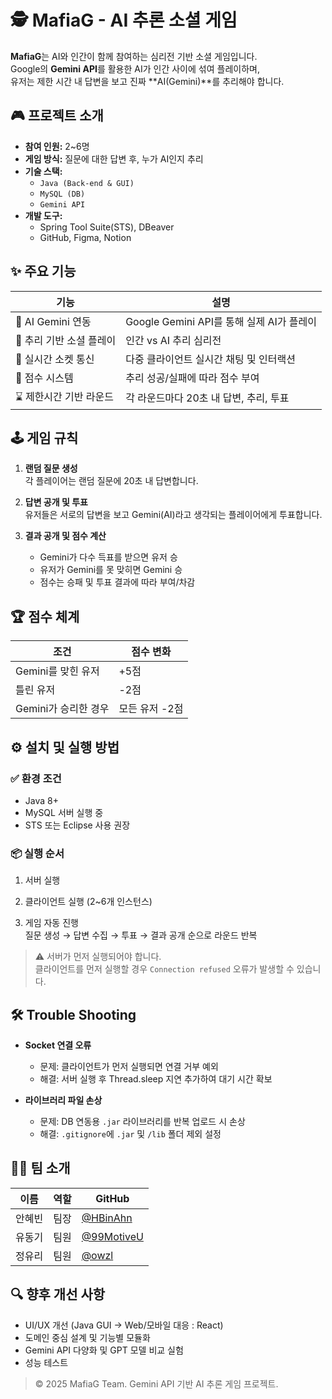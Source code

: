
# 🕵️ MafiaG - AI 추론 소셜 게임

**MafiaG**는 AI와 인간이 함께 참여하는 심리전 기반 소셜 게임입니다.  
Google의 **Gemini API**를 활용한 AI가 인간 사이에 섞여 플레이하며,  
유저는 제한 시간 내 답변을 보고 진짜 **AI(Gemini)**를 추리해야 합니다.

## 🎮 프로젝트 소개

- **참여 인원:** 2~6명
- **게임 방식:** 질문에 대한 답변 후, 누가 AI인지 추리
- **기술 스택:**  
  - `Java (Back-end & GUI)`
  - `MySQL (DB)`
  - `Gemini API`
- **개발 도구:**  
  - Spring Tool Suite(STS), DBeaver  
  - GitHub, Figma, Notion

## ✨ 주요 기능

| 기능 | 설명 |
|------|------|
| 🤖 AI Gemini 연동 | Google Gemini API를 통해 실제 AI가 플레이 |
| 🧠 추리 기반 소셜 플레이 | 인간 vs AI 추리 심리전 |
| 🔄 실시간 소켓 통신 | 다중 클라이언트 실시간 채팅 및 인터랙션 |
| 🧾 점수 시스템 | 추리 성공/실패에 따라 점수 부여 |
| ⌛ 제한시간 기반 라운드 | 각 라운드마다 20초 내 답변, 추리, 투표 |

## 🕹️ 게임 규칙

1. **랜덤 질문 생성**  
   각 플레이어는 랜덤 질문에 20초 내 답변합니다.

2. **답변 공개 및 투표**  
   유저들은 서로의 답변을 보고 Gemini(AI)라고 생각되는 플레이어에게 투표합니다.

3. **결과 공개 및 점수 계산**  
   - Gemini가 다수 득표를 받으면 유저 승
   - 유저가 Gemini를 못 맞히면 Gemini 승
   - 점수는 승패 및 투표 결과에 따라 부여/차감

## 🏆 점수 체계

| 조건 | 점수 변화 |
|------|-----------|
| Gemini를 맞힌 유저 | +5점 |
| 틀린 유저 | -2점 |
| Gemini가 승리한 경우 | 모든 유저 -2점 |

## ⚙️ 설치 및 실행 방법

### ✅ 환경 조건
- Java 8+
- MySQL 서버 실행 중
- STS 또는 Eclipse 사용 권장

### 📦 실행 순서
1. 서버 실행  

2. 클라이언트 실행 (2~6개 인스턴스)  

3. 게임 자동 진행  
   질문 생성 → 답변 수집 → 투표 → 결과 공개 순으로 라운드 반복

> ⚠️ 서버가 먼저 실행되어야 합니다.  
> 클라이언트를 먼저 실행할 경우 `Connection refused` 오류가 발생할 수 있습니다.

## 🛠 Trouble Shooting

- **Socket 연결 오류**
  - 문제: 클라이언트가 먼저 실행되면 연결 거부 예외
  - 해결: 서버 실행 후 Thread.sleep 지연 추가하여 대기 시간 확보

- **라이브러리 파일 손상**
  - 문제: DB 연동용 `.jar` 라이브러리를 반복 업로드 시 손상
  - 해결: `.gitignore`에 `.jar` 및 `/lib` 폴더 제외 설정

## 👨‍💻 팀 소개

| 이름 | 역할 | GitHub |
|------|------|--------|
| 안혜빈 | 팀장 | [@HBinAhn](https://github.com/HBinAhn) |
| 유동기 | 팀원 | [@99MotiveU](https://github.com/99MotiveU) |
| 정유리 | 팀원 | [@owzl](https://github.com/owzl) |


## 🔍 향후 개선 사항

- UI/UX 개선 (Java GUI → Web/모바일 대응 : React)
- 도메인 중심 설계 및 기능별 모듈화
- Gemini API 다양화 및 GPT 모델 비교 실험
- 성능 테스트


> © 2025 MafiaG Team. Gemini API 기반 AI 추론 게임 프로젝트.

